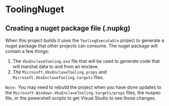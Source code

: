 ToolingNuget
================

Creating a nuget package file (.nupkg)
------------
When this project builds it uses the `ToolingExecutable` project
to generate a nuget package that other projects can consume. 
The nuget package will contain a few things:

1. The `VbsEnclaveTooling.exe` file that will be used to generate
   code that will marshal data to and from an enclave.
1. The `Microsoft.VbsEnclaveTooling.props` and `Microsoft.VbsEnclaveTooling.targets`
   files.


`Note:` You may need to rebuild the project when you have done updates
        to the `Microsoft.Windows.VbsEnclaveTooling.targets/props` files,
        the nuspec file, or the powershell scripts to get Visual Studio
        to see those changes.
